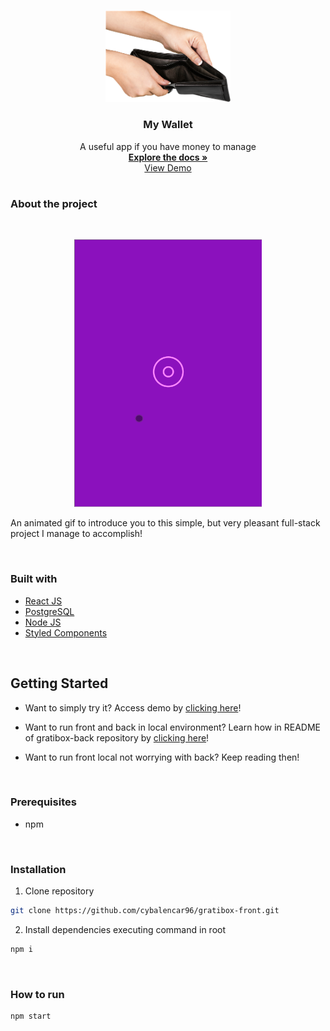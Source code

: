 <br />
<p align="center">
  <a href="/">
    <img src="./public/empty-wallet.png" alt="Logo" width="200px" height="auto">
  </a>

<h3 align="center">My Wallet</h3>

  <p align="center">
    A useful app if you have money to manage
    <br />
    <a href="https://github.com/cybalencar96/mywallet-front"><strong>Explore the docs »</strong></a>
    <br />
    <a href="https://mywallet-front-five.vercel.app/">View Demo</a>
    <br />
  </p>
</p>

#

### **About the project**

<br />
<p align="center">
<img src="./public/gif1.gif" width="300px">
<p>

An animated gif to introduce you to this simple, but very pleasant full-stack project I manage to accomplish!

<br />

### **Built with**

- [React JS](https://reactjs.org/)
- [PostgreSQL](https://www.postgresql.org/)
- [Node JS](https://nodejs.org/en/)
- [Styled Components](https://styled-components.com/)
 <br />

## **Getting Started**

- Want to simply try it? Access demo by [clicking here](https://mywallet-front-five.vercel.app/)!

- Want to run front and back in local environment? Learn how in README of gratibox-back repository by [clicking here](https://github.com/cybalencar96/mywallet-back)!

- Want to run front local not worrying with back? Keep reading then!

<br />

### **Prerequisites**

- npm

<br />

### **Installation**

1. Clone repository

```sh
git clone https://github.com/cybalencar96/gratibox-front.git
```

2. Install dependencies executing command in root

```sh
npm i
```

<br />

### **How to run**

```sh
npm start
```
